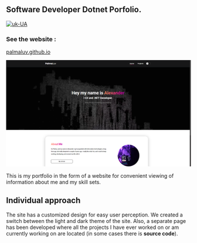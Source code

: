 ## Software Developer Dotnet Porfolio.

[![uk-UA](https://img.shields.io/badge/lang-uk--UA-blue)](README.uk-UA.md)

### See the website :

[palmaluv.github.io](https://palmaluv.github.io/palma.github.io/)

![alt text](./.github/img/image.png)

This is my portfolio in the form of a website for convenient viewing of information about me and my skill sets.  

## Individual approach

The site has a customized design for easy user perception. We created a switch between the light and dark theme of the site. Also, a separate page has been developed where all the projects I have ever worked on or am currently working on are located (in some cases there is **source code**).
